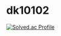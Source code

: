 # dk10102
[![Solved.ac Profile](http://mazassumnida.wtf/api/v2/generate_badge?boj=dk10102)](https://solved.ac/dk10102/)
